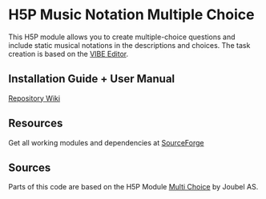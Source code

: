 # H5P Music Notation Multiple Choice

This H5P module allows you to create multiple-choice questions and include static musical notations in the descriptions and choices. 
The task creation is based on the [VIBE Editor](https://github.com/mnowakow/VIBE).

## Installation Guide + User Manual
[Repository Wiki](https://github.com/H5P-MusicNotation/H5P-MusicNotation-MultipleChoice/wiki)
## Resources 
Get all working modules and dependencies at [SourceForge](https://sourceforge.net/projects/h5p-music-notation/)

## Sources 
Parts of this code are based on the H5P Module [Multi Choice]() by Joubel AS.
